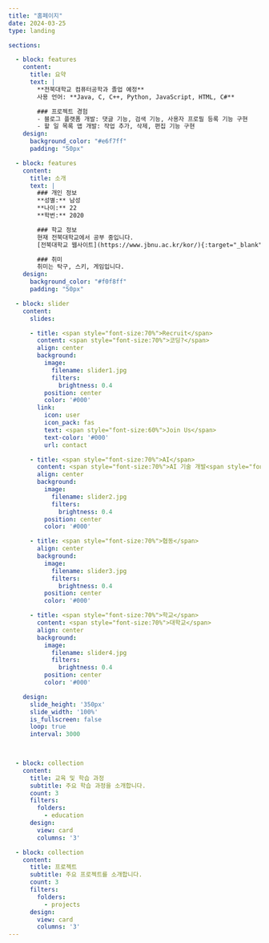 ```yaml
---
title: "홈페이지"
date: 2024-03-25
type: landing

sections:

  - block: features
    content:
      title: 요약
      text: |
        **전북대학교 컴퓨터공학과 졸업 예정**  
        사용 언어: **Java, C, C++, Python, JavaScript, HTML, C#**

        ### 프로젝트 경험
        - 블로그 플랫폼 개발: 댓글 기능, 검색 기능, 사용자 프로필 등록 기능 구현
        - 할 일 목록 앱 개발: 작업 추가, 삭제, 편집 기능 구현
    design:
      background_color: "#e6f7ff"
      padding: "50px"

  - block: features
    content:
      title: 소개
      text: |
        ### 개인 정보
        **성별:** 남성  
        **나이:** 22  
        **학번:** 2020

        ### 학교 정보
        현재 전북대학교에서 공부 중입니다.  
        [전북대학교 웹사이트](https://www.jbnu.ac.kr/kor/){:target="_blank"}

        ### 취미
        취미는 탁구, 스키, 게임입니다.
    design:
      background_color: "#f0f8ff"
      padding: "50px"

  - block: slider
    content:
      slides:

      - title: <span style="font-size:70%">Recruit</span>
        content: <span style="font-size:70%">코딩?</span>
        align: center
        background:
          image:
            filename: slider1.jpg
            filters:
              brightness: 0.4
          position: center
          color: '#000'
        link:
          icon: user
          icon_pack: fas
          text: <span style="font-size:60%">Join Us</span>
          text-color: '#000'
          url: contact

      - title: <span style="font-size:70%">AI</span>
        content: <span style="font-size:70%">AI 기술 개발<span style="font-size:70%">
        align: center
        background:
          image:
            filename: slider2.jpg
            filters:
              brightness: 0.4
          position: center
          color: '#000'

      - title: <span style="font-size:70%">협동</span>
        align: center
        background:
          image:
            filename: slider3.jpg
            filters:
              brightness: 0.4
          position: center
          color: '#000'

      - title: <span style="font-size:70%">학교</span>
        content: <span style="font-size:70%">대학교</span>
        align: center
        background:
          image:
            filename: slider4.jpg
            filters:
              brightness: 0.4
          position: center
          color: '#000'

    design:
      slide_height: '350px'
      slide_width: '100%'
      is_fullscreen: false
      loop: true
      interval: 3000
        


  - block: collection
    content:
      title: 교육 및 학습 과정
      subtitle: 주요 학습 과정을 소개합니다.
      count: 3
      filters:
        folders:
          - education
      design:
        view: card
        columns: '3'

  - block: collection
    content:
      title: 프로젝트
      subtitle: 주요 프로젝트를 소개합니다.
      count: 3
      filters:
        folders:
          - projects
      design:
        view: card
        columns: '3'
---
```

